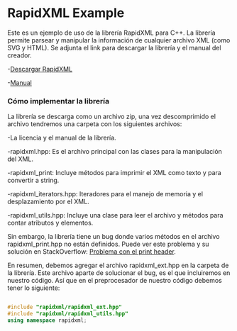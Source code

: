# RapidXML Example 
Este es un ejemplo de uso de la librería RapidXML para C++. La librería permite parsear y manipular la información de cualquier archivo XML (como SVG y HTML). Se adjunta el link para descargar la librería y el manual del creador. 

-[Descargar RapidXML](https://sourceforge.net/projects/rapidxml/files/latest/download) 

-[Manual](http://rapidxml.sourceforge.net/manual.html) 

### Cómo implementar la librería 
La librería se descarga como un archivo zip, una vez descomprimido el archivo tendremos una carpeta con los siguientes archivos: 

-La licencia y el manual de la librería.

-rapidxml.hpp: Es el archivo principal con las clases para la manipulación del XML.

-rapidxml\_print: Incluye métodos para imprimir el XML como texto y para convertir a string.

-rapidxml\_iterators.hpp: Iteradores para el manejo de memoria y el desplazamiento por el XML.

-rapidxml\_utils.hpp: Incluye una clase para leer el archivo y métodos para contar atributos y elementos. 

Sin embargo, la librería tiene un bug donde varios métodos en el archivo rapidxml\_print.hpp no están definidos. Puede ver este problema y su solución en StackOverflow: [Problema con el print header](https://stackoverflow.com/questions/14113923/rapidxml-print-header-has-undefined-methods). 

En resumen, debemos agregar el archivo rapidxml\_ext.hpp en la carpeta de la librería. Este archivo aparte de solucionar el bug, es el que incluiremos en nuestro código. Así que en el preprocesador de nuestro código debemos tener lo siguiente: 
```c++

#include "rapidxml/rapidxml_ext.hpp"
#include "rapidxml/rapidxml_utils.hpp"
using namespace rapidxml;

```

